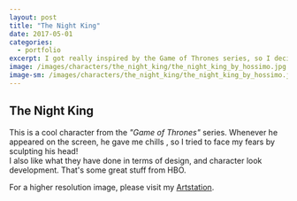 ```yaml
---
layout: post
title: "The Night King"
date: 2017-05-01
categories:
  - portfolio
excerpt: I got really inspired by the Game of Thrones series, so I decided to create a fan art.
image: /images/characters/the_night_king/the_night_king_by_hossimo.jpg
image-sm: /images/characters/the_night_king/the_night_king_by_hossimo.jpg
---
```



## The Night King

This is a cool character from the *"Game of Thrones"* series. Whenever he appeared on the screen, he gave me chills , so I tried to face my fears by sculpting his head! <br />
I also like what they have done in terms of design, and character look development. That's some great stuff from HBO.

For a higher resolution image, please visit my [Artstation](https://www.artstation.com/artwork/L0RV5).